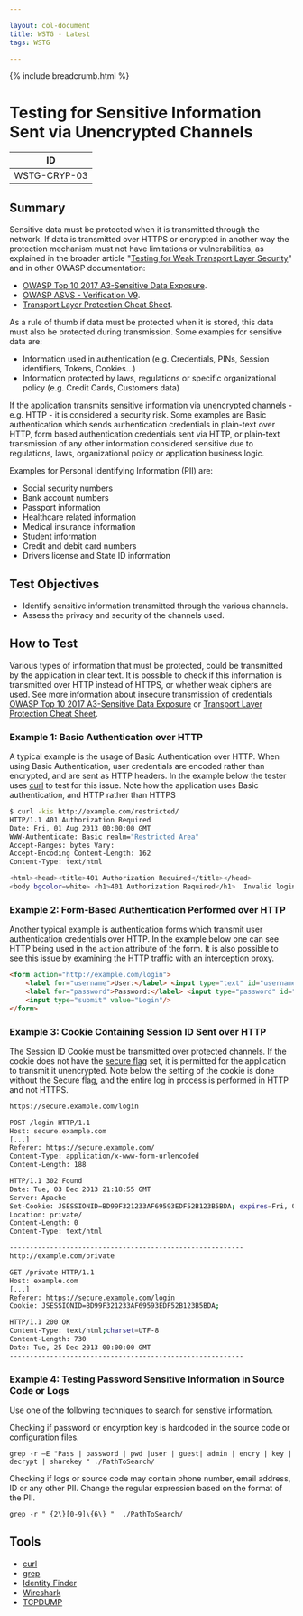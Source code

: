 ```yaml
---

layout: col-document
title: WSTG - Latest
tags: WSTG

---
```


{% include breadcrumb.html %}
# Testing for Sensitive Information Sent via Unencrypted Channels

|ID          |
|------------|
|WSTG-CRYP-03|

## Summary

Sensitive data must be protected when it is transmitted through the network. If data is transmitted over HTTPS or encrypted in another way the protection mechanism must not have limitations or vulnerabilities, as explained in the broader article "[Testing for Weak Transport Layer Security](01-Testing_for_Weak_Transport_Layer_Security.md)" and in other OWASP documentation:

- [OWASP Top 10 2017 A3-Sensitive Data Exposure](https://owasp.org/www-project-top-ten/OWASP_Top_Ten_2017/Top_10-2017_A3-Sensitive_Data_Exposure).
- [OWASP ASVS - Verification V9](https://github.com/OWASP/ASVS/blob/master/4.0/en/0x17-V9-Communications.md).
- [Transport Layer Protection Cheat Sheet](https://cheatsheetseries.owasp.org/cheatsheets/Transport_Layer_Protection_Cheat_Sheet.html).

As a rule of thumb if data must be protected when it is stored, this data must also be protected during transmission. Some examples for sensitive data are:

- Information used in authentication (e.g. Credentials, PINs, Session identifiers, Tokens, Cookies…)
- Information protected by laws, regulations or specific organizational policy (e.g. Credit Cards, Customers data)

If the application transmits sensitive information via unencrypted channels - e.g. HTTP - it is considered a security risk. Some examples are Basic authentication which sends authentication credentials in plain-text over HTTP, form based authentication credentials sent via HTTP, or plain-text transmission of any other information considered sensitive due to regulations, laws, organizational policy or application business logic.

Examples for Personal Identifying Information (PII) are:

- Social security numbers
- Bank account numbers
- Passport information
- Healthcare related information
- Medical insurance information
- Student information
- Credit and debit card numbers
- Drivers license and State ID information

## Test Objectives

- Identify sensitive information transmitted through the various channels.
- Assess the privacy and security of the channels used.

## How to Test

Various types of information that must be protected, could be transmitted by the application in clear text. It is possible to check if this information is transmitted over HTTP instead of HTTPS, or whether weak ciphers are used. See more information about insecure transmission of credentials [OWASP Top 10 2017 A3-Sensitive Data Exposure](https://owasp.org/www-project-top-ten/OWASP_Top_Ten_2017/Top_10-2017_A3-Sensitive_Data_Exposure) or [Transport Layer Protection Cheat Sheet](https://cheatsheetseries.owasp.org/cheatsheets/Transport_Layer_Protection_Cheat_Sheet.html).

### Example 1: Basic Authentication over HTTP

A typical example is the usage of Basic Authentication over HTTP. When using Basic Authentication, user credentials are encoded rather than encrypted, and are sent as HTTP headers. In the example below the tester uses [curl](https://curl.haxx.se/) to test for this issue. Note how the application uses Basic authentication, and HTTP rather than HTTPS

```bash
$ curl -kis http://example.com/restricted/
HTTP/1.1 401 Authorization Required
Date: Fri, 01 Aug 2013 00:00:00 GMT
WWW-Authenticate: Basic realm="Restricted Area"
Accept-Ranges: bytes Vary:
Accept-Encoding Content-Length: 162
Content-Type: text/html

<html><head><title>401 Authorization Required</title></head>
<body bgcolor=white> <h1>401 Authorization Required</h1>  Invalid login credentials!  </body></html>
```

### Example 2: Form-Based Authentication Performed over HTTP

Another typical example is authentication forms which transmit user authentication credentials over HTTP. In the example below one can see HTTP being used in the `action` attribute of the form. It is also possible to see this issue by examining the HTTP traffic with an interception proxy.

```html
<form action="http://example.com/login">
    <label for="username">User:</label> <input type="text" id="username" name="username" value=""/><br />
    <label for="password">Password:</label> <input type="password" id="password" name="password" value=""/>
    <input type="submit" value="Login"/>
</form>
```

### Example 3: Cookie Containing Session ID Sent over HTTP

The Session ID Cookie must be transmitted over protected channels. If the cookie does not have the [secure flag](../06-Session_Management_Testing/02-Testing_for_Cookies_Attributes.md) set, it is permitted for the application to transmit it unencrypted. Note below the setting of the cookie is done without the Secure flag, and the entire log in process is performed in HTTP and not HTTPS.

```bash
https://secure.example.com/login

POST /login HTTP/1.1
Host: secure.example.com
[...]
Referer: https://secure.example.com/
Content-Type: application/x-www-form-urlencoded
Content-Length: 188

HTTP/1.1 302 Found
Date: Tue, 03 Dec 2013 21:18:55 GMT
Server: Apache
Set-Cookie: JSESSIONID=BD99F321233AF69593EDF52B123B5BDA; expires=Fri, 01-Jan-2014 00:00:00 GMT; path=/; domain=example.com; httponly
Location: private/
Content-Length: 0
Content-Type: text/html

----------------------------------------------------------
http://example.com/private

GET /private HTTP/1.1
Host: example.com
[...]
Referer: https://secure.example.com/login
Cookie: JSESSIONID=BD99F321233AF69593EDF52B123B5BDA;

HTTP/1.1 200 OK
Content-Type: text/html;charset=UTF-8
Content-Length: 730
Date: Tue, 25 Dec 2013 00:00:00 GMT
----------------------------------------------------------
```

### Example 4: Testing Password Sensitive Information in Source Code or Logs

Use one of the following techniques to search for senstive information.

Checking if password or encyrption key is hardcoded in the source code or configuration files.

`grep -r –E "Pass | password | pwd |user | guest| admin | encry | key | decrypt | sharekey " ./PathToSearch/`

Checking if logs or source code may contain phone number, email address, ID or any other PII. Change the regular expression based on the format of the PII.

`grep -r " {2\}[0-9]\{6\} "  ./PathToSearch/`

## Tools

- [curl](https://curl.haxx.se/)
- [grep](http://man7.org/linux/man-pages/man1/egrep.1.html)
- [Identity Finder](https://download.cnet.com/Identity-Finder-Free-Edition/3000-2144_4-10906766.html)
- [Wireshark](https://www.wireshark.org/)
- [TCPDUMP](https://www.tcpdump.org/)
